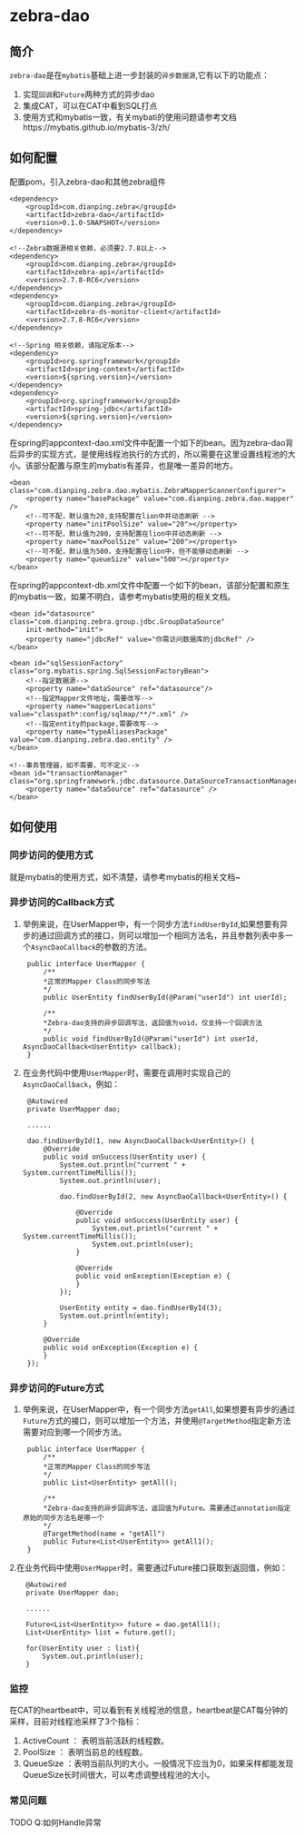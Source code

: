 # zebra-dao

## 简介
`zebra-dao`是在`mybatis`基础上进一步封装的`异步数据源`,它有以下的功能点：

1. 实现`回调`和`Future`两种方式的异步dao
2. 集成CAT，可以在CAT中看到SQL打点
3. 使用方式和mybatis一致，有关mybati的使用问题请参考文档https://mybatis.github.io/mybatis-3/zh/

## 如何配置
配置pom，引入zebra-dao和其他zebra组件

	<dependency>
		<groupId>com.dianping.zebra</groupId>
		<artifactId>zebra-dao</artifactId>
		<version>0.1.0-SNAPSHOT</version>
	</dependency>
	
	<!--Zebra数据源相关依赖，必须要2.7.8以上-->
	<dependency>
		<groupId>com.dianping.zebra</groupId>
		<artifactId>zebra-api</artifactId>
		<version>2.7.8-RC6</version>
	</dependency>
	<dependency>
		<groupId>com.dianping.zebra</groupId>
		<artifactId>zebra-ds-monitor-client</artifactId>
		<version>2.7.8-RC6</version>
	</dependency>
	
	<!--Spring 相关依赖，请指定版本-->
	<dependency>
		<groupId>org.springframework</groupId>
		<artifactId>spring-context</artifactId>
		<version>${spring.version}</version>
	</dependency>
	<dependency>
		<groupId>org.springframework</groupId>
		<artifactId>spring-jdbc</artifactId>
		<version>${spring.version}</version>
	</dependency>

在spring的appcontext-dao.xml文件中配置一个如下的bean。因为zebra-dao背后异步的实现方式，是使用线程池执行的方式的，所以需要在这里设置线程池的大小。该部分配置与原生的mybatis有差异，也是唯一差异的地方。

	<bean class="com.dianping.zebra.dao.mybatis.ZebraMapperScannerConfigurer">
        <property name="basePackage" value="com.dianping.zebra.dao.mapper" />
        <!--可不配，默认值为20,支持配置在lion中并动态刷新 -->
        <property name="initPoolSize" value="20"></property>
        <!--可不配，默认值为200，支持配置在lion中并动态刷新 -->
        <property name="maxPoolSize" value="200"></property>
        <!--可不配，默认值为500，支持配置在lion中，但不能够动态刷新 -->
        <property name="queueSize" value="500"></property>
    </bean>


在spring的appcontext-db.xml文件中配置一个如下的bean，该部分配置和原生的mybatis一致，如果不明白，请参考mybatis使用的相关文档。
		
	<bean id="datasource" class="com.dianping.zebra.group.jdbc.GroupDataSource"
		init-method="init">
		<property name="jdbcRef" value="你需访问数据库的jdbcRef" />
	</bean>

	<bean id="sqlSessionFactory" class="org.mybatis.spring.SqlSessionFactoryBean">
		<!--指定数据源-->
		<property name="dataSource" ref="datasource"/>
		<!--指定Mapper文件地址，需要改写-->
		<property name="mapperLocations" value="classpath*:config/sqlmap/**/*.xml" />
		<!--指定entity的package,需要改写-->
		<property name="typeAliasesPackage" value="com.dianping.zebra.dao.entity" />
	</bean>

	<!--事务管理器，如不需要，可不定义-->
	<bean id="transactionManager" class="org.springframework.jdbc.datasource.DataSourceTransactionManager">
		<property name="dataSource" ref="datasource" />
	</bean>

    
## 如何使用

### 同步访问的使用方式
就是mybatis的使用方式，如不清楚，请参考mybatis的相关文档~

### 异步访问的Callback方式
1. 举例来说，在UserMapper中，有一个同步方法`findUserById`,如果想要有异步的通过回调方式的接口，则可以增加一个相同方法名，并且参数列表中多一个`AsyncDaoCallback`的参数的方法。

		public interface UserMapper {
			/**
	 		*正常的Mapper Class的同步写法
	 		*/
			public UserEntity findUserById(@Param("userId") int userId);
			
			/**
	 		*Zebra-dao支持的异步回调写法，返回值为void，仅支持一个回调方法
	 		*/
			public void findUserById(@Param("userId") int userId, AsyncDaoCallback<UserEntity> callback);
		}

2. 在业务代码中使用`UserMapper`时，需要在调用时实现自己的`AsyncDaoCallback`，例如：

		@Autowired
		private UserMapper dao;
		
		......
		
		dao.findUserById(1, new AsyncDaoCallback<UserEntity>() {
			@Override
			public void onSuccess(UserEntity user) {
				System.out.println("current " + System.currentTimeMillis());
				System.out.println(user);
				
				dao.findUserById(2, new AsyncDaoCallback<UserEntity>() {
					
					@Override
					public void onSuccess(UserEntity user) {
						System.out.println("current " + System.currentTimeMillis());
						System.out.println(user);
					}

					@Override
               		public void onException(Exception e) {
               		}
				});
				
				UserEntity entity = dao.findUserById(3);
				System.out.println(entity);
			}

			@Override
         	public void onException(Exception e) {
         	}
		});


### 异步访问的Future方式
1. 举例来说，在UserMapper中，有一个同步方法`getAll`,如果想要有异步的通过`Future`方式的接口，则可以增加一个方法，并使用`@TargetMethod`指定新方法需要对应到哪一个同步方法。

		public interface UserMapper {
			/**
	 		*正常的Mapper Class的同步写法
	 		*/
			public List<UserEntity> getAll();

			/**
	 		*Zebra-dao支持的异步回调写法，返回值为Future。需要通过annotation指定原始的同步方法名是哪一个
	 		*/
			@TargetMethod(name = "getAll")
			public Future<List<UserEntity>> getAll1();
		}

2.在业务代码中使用`UserMapper`时，需要通过Future接口获取到返回值，例如：

		@Autowired
		private UserMapper dao;
		
		......

		Future<List<UserEntity>> future = dao.getAll1();
		List<UserEntity> list = future.get();
		
		for(UserEntity user : list){
			System.out.println(user);
		}

### 监控
在CAT的heartbeat中，可以看到有关线程池的信息，heartbeat是CAT每分钟的采样，目前对线程池采样了3个指标：

1. ActiveCount ： 表明当前活跃的线程数。
2. PoolSize ： 表明当前总的线程数。
3. QueueSize ：表明当前队列的大小。一般情况下应当为0，如果采样都能发现QueueSize长时间很大，可以考虑调整线程池的大小。

### 常见问题
TODO
Q:如何Handle异常
















 
    